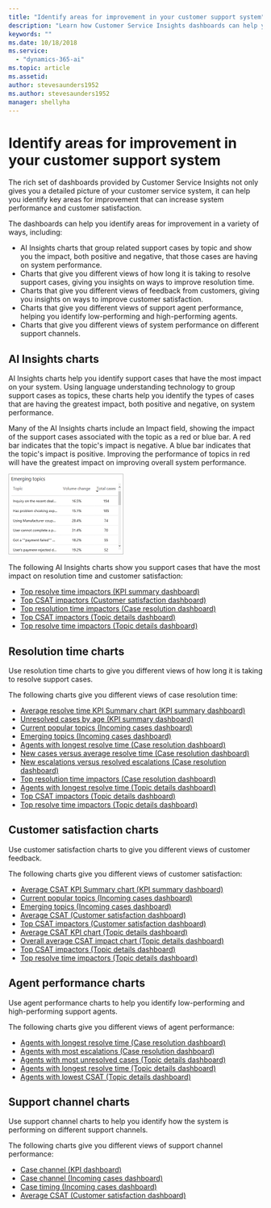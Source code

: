 ```yaml
---
title: "Identify areas for improvement in your customer support system"
description: "Learn how Customer Service Insights dashboards can help you identify areas for improvement in your customer support system."
keywords: ""
ms.date: 10/18/2018
ms.service:
  - "dynamics-365-ai"
ms.topic: article
ms.assetid: 
author: stevesaunders1952
ms.author: stevesaunders1952
manager: shellyha
---
```


# Identify areas for improvement in your customer support system

The rich set of dashboards provided by Customer Service Insights not only gives you a detailed picture of your customer service system, it can help you identify key areas for improvement that can increase system performance and customer satisfaction.

The dashboards can help you identify areas for improvement in a variety of ways, including:

* AI Insights charts that group related support cases by topic and show you the impact, both positive and negative, that those cases are having on system performance.
* Charts that give you different views of how long it is taking to resolve support cases, giving you insights on ways to improve resolution time.
* Charts that give you different views of feedback from customers, giving you insights on ways to improve customer satisfaction.
* Charts that give you different views of support agent performance, helping you identify low-performing and high-performing agents.
* Charts that give you different views of system performance on different support channels.

## AI Insights charts

AI Insights charts help you identify support cases that have the most impact on your system. Using language understanding technology to group support cases as topics, these charts help you identify the types of cases that are having the greatest impact, both positive and negative, on system performance.

Many of the AI Insights charts include an Impact field, showing the impact of the support cases associated with the topic as a red or blue bar. A red bar indicates that the topic's impact is negative. A blue bar indicates that the topic's impact is positive. Improving the performance of topics in red will have the greatest impact on improving overall system performance.

![Top resolve time impactors chart](media/ai-csi-top-resolve-time.png)

The following AI Insights charts show you support cases that have the most impact on resolution time and customer satisfaction:

* [Top resolve time impactors (KPI summary dashboard)](ai-csi-dash-kpi-summary#top-resolve-time-impactors-chart)
* [Top CSAT impactors (Customer satisfaction dashboard)](ai-csi-dash-CSAT#top-csat-impactors-chart)
* [Top resolution time impactors (Case resolution dashboard)](ai-csi-dash-case-resolution#top-resolution-time-impactors)
* [Top CSAT impactors (Topic details dashboard)](ai-csi-dash-topic-details#top-csat-impactors-chart)
* [Top resolve time impactors (Topic details dashboard)](ai-csi-dash-topic-details#top-resolve-time-impactors-chart)

## Resolution time charts

Use resolution time charts to give you different views of how long it is taking to resolve support cases.

The following charts give you different views of case resolution time:

* [Average resolve time KPI Summary chart (KPI summary dashboard)](ai-csi-dash-kpi-summary)
* [Unresolved cases by age (KPI summary dashboard)](ai-csi-dash-kpi-summary#unresolved-cases-by-age-chart)
* [Current popular topics (Incoming cases dashboard)](ai-csi-dash-incoming-cases#current-popular-topics-chart)
* [Emerging topics (Incoming cases dashboard)](ai-csi-dash-incoming-cases#emerging-topics-chart)
* [Agents with longest resolve time (Case resolution dashboard)](ai-csi-dash-case-resolutions#agents-with-longest-resolve-time-chart)
* [New cases versus average resolve time (Case resolution dashboard)](ai-csi-dash-case-resolutions#new-cases-versus-average-resolve-time-chart)
* [New escalations versus resolved escalations (Case resolution dashboard)](ai-csi-dash-case-resolutions#new-escalations-versus-resolved-escalations-chart)
* [Top resolution time impactors (Case resolution dashboard)](ai-csi-dash-case-resolution#top-resolution-time-impactors)
* [Agents with longest resolve time (Topic details dashboard)](ai-csi-topic-details#agents-with-longest-resolve-time-chart)
* [Top CSAT impactors (Topic details dashboard)](ai-csi-dash-topic-details#top-csat-impactors-chart)
* [Top resolve time impactors (Topic details dashboard)](ai-csi-dash-topic-details#top-resolve-time-impactors-chart)

## Customer satisfaction charts

Use customer satisfaction charts to give you different views of customer feedback.

The following charts give you different views of customer satisfaction:

* [Average CSAT KPI Summary chart (KPI summary dashboard)](ai-csi-dash-kpi-summary)
* [Current popular topics (Incoming cases dashboard)](ai-csi-dash-incoming-cases#current-popular-topics-chart)
* [Emerging topics (Incoming cases dashboard)](ai-csi-dash-incoming-cases#emerging-topics-chart)
* [Average CSAT (Customer satisfaction dashboard)](ai-csi-dash-CSAT#average-csat-chart)
* [Top CSAT impactors (Customer satisfaction dashboard)](ai-csi-dash-CSAT#top-csat-impactors-chart)
* [Average CSAT KPI chart (Topic details dashboard)](ai-csi-dash-topic-details#topic-details-KPI-charts)
* [Overall average CSAT impact chart (Topic details dashboard)](ai-csi-dash-topic-details#overall-impact-charts)
* [Top CSAT impactors (Topic details dashboard)](ai-csi-dash-topic-details#top-csat-impactors-chart)
* [Top resolve time impactors (Topic details dashboard)](ai-csi-dash-topic-details#top-resolve-time-impactors-chart)

## Agent performance charts

Use agent performance charts to help you identify low-performing and high-performing support agents.

The following charts give you different views of agent performance:

* [Agents with longest resolve time (Case resolution dashboard)](ai-csi-dash-case-resolutions#agents-with-longest-resolve-time-chart)
* [Agents with most escalations (Case resolution dashboard)](ai-csi-dash-case-resolutions#agents-with-most-escalations-chart)
* [Agents with most unresolved cases (Topic details dashboard)](ai-csi-topic-details#agents-with-most-unresolved-cases-chart)
* [Agents with longest resolve time (Topic details dashboard)](ai-csi-topic-details#agents-with-longest-resolve-time-chart)
* [Agents with lowest CSAT (Topic details dashboard)](ai-csi-topic-details#agents-with-lowest-csat-chart)

## Support channel charts

Use support channel charts to help you identify how the system is performing on different support channels.

The following charts give you different views of support channel performance:

* [Case channel (KPI dashboard)](ai-csi-dash-kpi-summary#case-channels-chart)
* [Case channel (Incoming cases dashboard)](ai-csi-dash-incoming-cases#case-channels-chart)
* [Case timing (Incoming cases dashboard)](ai-csi-dash-incoming-cases#case-timing-chart)
* [Average CSAT (Customer satisfaction dashboard)](ai-csi-dash-CSAT#average-csat-chart)
